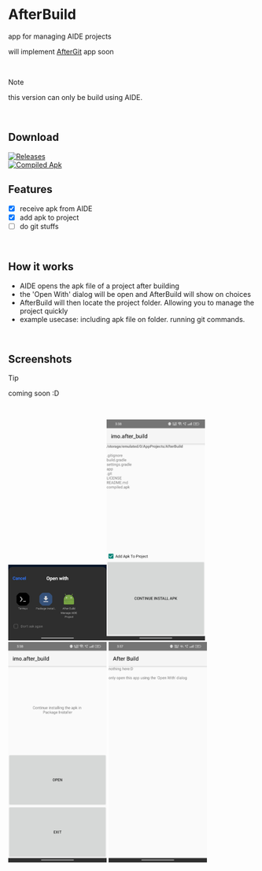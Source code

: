 # AfterBuild
app for managing AIDE projects

will implement [AfterGit](https://github.com/IMOitself/AfterGit) app soon

<br>

> [!NOTE]
>  this version can only be build using AIDE.

<br>

## Download

[![Releases](https://img.shields.io/badge/Releases-coming%20soon-blue?style=for-the-badge)](https://github.com/IMOitself/AfterBuild/releases)
<br>
[![Compiled Apk](https://img.shields.io/badge/compiled.apk-blue?style=for-the-badge)](https://github.com/IMOitself/AfterBuild/blob/master/compiled.apk)


## Features

- [x] receive apk from AIDE
- [x] add apk to project
- [ ] do git stuffs

<br>

## How it works
- AIDE opens the apk file of a project after building
- the 'Open With' dialog will be open and AfterBuild will show on choices
- AfterBuild will then locate the project folder. Allowing you to manage the project quickly
- example usecase: including apk file on folder. running git commands.

<br>

## Screenshots

> [!TIP]
> coming soon :D

<br>

<img src="assets/ss1.jpg" width="200"><img src="assets/ss2.jpg" width="200">
<img src="assets/ss3.jpg" width="200">
<img src="assets/ss4.jpg" width="200">
